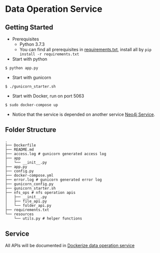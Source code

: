 # Data Operation Service

## Getting Started

- Prerequisites
  - Python 3.7.3
  - You can find all prerequisites in  [requirements.txt](https://git.indocresearch.org/platform/service_user_management/blob/master/requirements.txt), install all by `pip install -r requirements.txt`
- Start with python

```bash
$ python app.py
```

- Start with gunicorn

```bash
$ ./gunicorn_starter.sh
```

- Start with Docker, run on port 5063

```bash
$ sudo docker-compose up
```

- Notice that the service is depended on another service [Neo4j Service](https://git.indocresearch.org/platform/dataset_neo4j).



## Folder Structure

```
.
├── Dockerfile 
├── README.md
├── access.log # gunicorn generated access log
├── app
│   └── __init__.py
├── app.py
├── config.py
├── docker-compose.yml
├── error.log # gunicorn generated error log
├── gunicorn_config.py
├── gunicorn_starter.sh
├── nfs_ops # nfs operation apis
│   ├── __init__.py
│   ├── file_api.py
│   └── folder_api.py
├── requirements.txt
└── resources
    └── utils.py # helper functions
```



## Service

All APIs will be documented in [Dockerize data operation service](https://indocconsortium.atlassian.net/browse/VRE-181)

